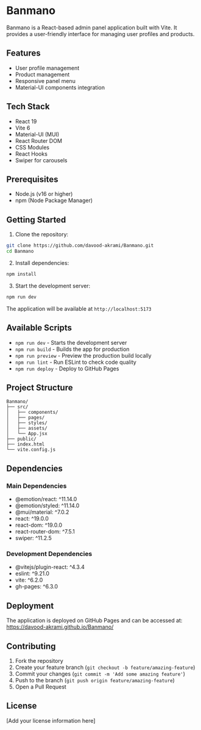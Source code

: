 # Banmano

Banmano is a React-based admin panel application built with Vite. It provides a user-friendly interface for managing user profiles and products.

## Features

- User profile management
- Product management
- Responsive panel menu
- Material-UI components integration

## Tech Stack

- React 19
- Vite 6
- Material-UI (MUI)
- React Router DOM
- CSS Modules
- React Hooks
- Swiper for carousels

## Prerequisites

- Node.js (v16 or higher)
- npm (Node Package Manager)

## Getting Started

1. Clone the repository:
```bash
git clone https://github.com/davood-akrami/Banmano.git
cd Banmano
```

2. Install dependencies:
```bash
npm install
```

3. Start the development server:
```bash
npm run dev
```

The application will be available at `http://localhost:5173`

## Available Scripts

- `npm run dev` - Starts the development server
- `npm run build` - Builds the app for production
- `npm run preview` - Preview the production build locally
- `npm run lint` - Run ESLint to check code quality
- `npm run deploy` - Deploy to GitHub Pages

## Project Structure

```
Banmano/
├── src/
│   ├── components/
│   ├── pages/
│   ├── styles/
│   ├── assets/
│   └── App.jsx
├── public/
├── index.html
└── vite.config.js
```

## Dependencies

### Main Dependencies
- @emotion/react: ^11.14.0
- @emotion/styled: ^11.14.0
- @mui/material: ^7.0.2
- react: ^19.0.0
- react-dom: ^19.0.0
- react-router-dom: ^7.5.1
- swiper: ^11.2.5

### Development Dependencies
- @vitejs/plugin-react: ^4.3.4
- eslint: ^9.21.0
- vite: ^6.2.0
- gh-pages: ^6.3.0

## Deployment

The application is deployed on GitHub Pages and can be accessed at: https://davood-akrami.github.io/Banmano/

## Contributing

1. Fork the repository
2. Create your feature branch (`git checkout -b feature/amazing-feature`)
3. Commit your changes (`git commit -m 'Add some amazing feature'`)
4. Push to the branch (`git push origin feature/amazing-feature`)
5. Open a Pull Request

## License

[Add your license information here]
